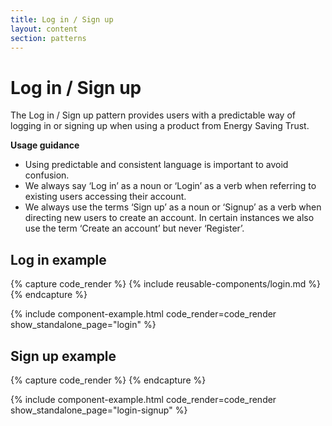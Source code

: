 ```yaml
---
title: Log in / Sign up
layout: content
section: patterns
---
```


# Log in / Sign up

The Log in / Sign up pattern provides users with a predictable way of logging in or signing up when using a product from Energy Saving Trust. 

**Usage guidance**

- Using predictable and consistent language is important to avoid confusion.
- We always say ‘Log in’ as a noun or ‘Login’ as a verb when referring to existing users accessing their account.
- We always use the terms ‘Sign up’ as a noun or ‘Signup’ as a verb when directing new users to create an account. In certain instances we also use the term ‘Create an account’ but never ‘Register’.

## Log in example

{% capture code_render %}
  {% include reusable-components/login.md %}
{% endcapture %}

{% include component-example.html code_render=code_render show_standalone_page="login" %}

## Sign up example

{% capture code_render %}
{% endcapture %}

{% include component-example.html code_render=code_render show_standalone_page="login-signup" %}
